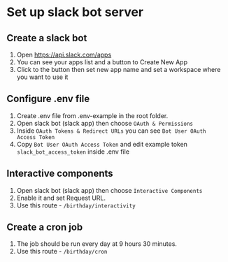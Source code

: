 
# Set up slack bot server
 
 ## Create a slack bot
 1) Open https://api.slack.com/apps
 2) You can see your apps list and a button to Create New App
 3) Click to the button then set new app name and set a workspace where you want to use it
 
 ## Configure .env file
 1) Create .env file from .env-example in the root folder.
 2) Open slack bot (slack app) then choose `OAuth & Permissions`
 3) Inside `OAuth Tokens & Redirect URLs` you can see `Bot User OAuth Access Token`
 3) Copy `Bot User OAuth Access Token` and edit example token `slack_bot_access_token` inside .env file
 
 ## Interactive components
 1) Open slack bot (slack app) then choose `Interactive Components` 
 2) Enable it and set Request URL. 
 3) Use this route - `/birthday/interactivity`
 
 ## Create a cron job
 1) The job should be run every day at 9 hours 30 minutes. 
 2) Use this route - `/birthday/cron`
 